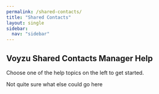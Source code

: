 ```yaml
---
permalink: /shared-contacts/
title: "Shared Contacts"
layout: single
sidebar:
  nav: "sidebar"
---
```


## Voyzu Shared Contacts Manager Help

Choose one of the help topics on the left to get started.

Not quite sure what else could go here
